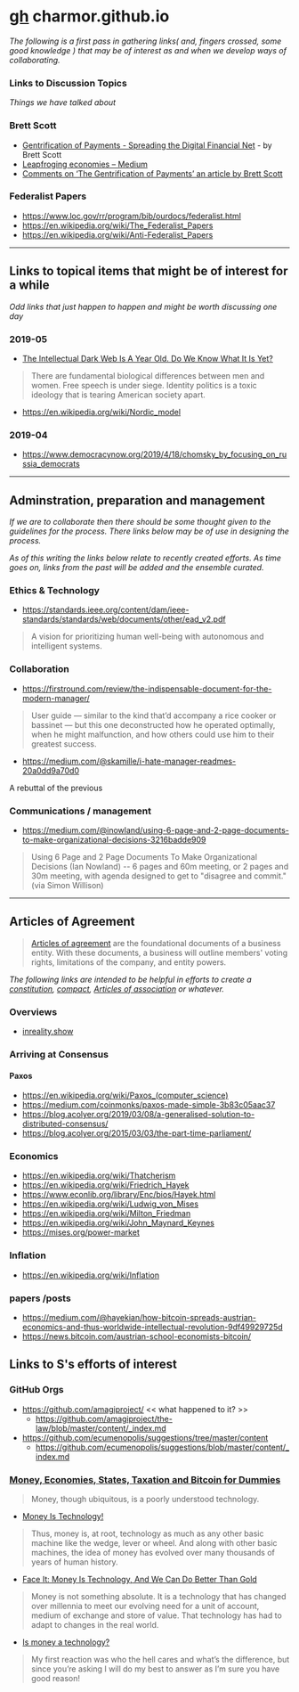 # [gh]( https://github.com/charmor/charmor.github.io) charmor.github.io

*The following is a first pass in gathering links( and, fingers crossed, some good knowledge ) that may be of interest as and when we develop ways of collaborating.*

### Links to Discussion Topics

*Things we have talked about*

### Brett Scott
* [Gentrification of Payments - Spreading the Digital Financial Net]( http://longreads.tni.org/state-of-power-2019/digital-payment-gentrification/ ) - by Brett Scott
* [Leapfroging economies – Medium]( https://medium.com/@shammahchancellor/a973577e3ba0 )
* [Comments on ‘The Gentrification of Payments’ an article by Brett Scott]( https://medium.com/@ta/comments-on-the-gentrification-of-payments-an-article-by-brett-scott-d2e5931e90c4 )

### Federalist Papers

* https://www.loc.gov/rr/program/bib/ourdocs/federalist.html
* https://en.wikipedia.org/wiki/The_Federalist_Papers
* https://en.wikipedia.org/wiki/Anti-Federalist_Papers

***


## Links to topical items that might be of interest for a while

*Odd links that just happen to happen and might be worth discussing one day*


### 2019-05

* [The Intellectual Dark Web Is A Year Old. Do We Know What It Is Yet?]( https://arcdigital.media/the-intellectual-dark-web-is-a-year-old-do-we-know-what-it-is-yet-7a8dd3d6d06a )

> There are fundamental biological differences between men and women. Free speech is under siege. Identity politics is a toxic ideology that is tearing American society apart.

* https://en.wikipedia.org/wiki/Nordic_model



### 2019-04

* https://www.democracynow.org/2019/4/18/chomsky_by_focusing_on_russia_democrats

***

## Adminstration, preparation and management

*If we are to collaborate then there should be some thought given to the guidelines for the process. There links below may be of use in designing the process.*

*As of this writing the links below relate to recently created efforts. As time goes on, links from the past will be added and the ensemble curated.*

### Ethics & Technology

* https://standards.ieee.org/content/dam/ieee-standards/standards/web/documents/other/ead_v2.pdf

> A vision for prioritizing human well-being with autonomous and intelligent systems.


### Collaboration

* https://firstround.com/review/the-indispensable-document-for-the-modern-manager/

> User guide — similar to the kind that’d accompany a rice cooker or bassinet — but this one deconstructed how he operated optimally, when he might malfunction, and how others could use him to their greatest success.

* https://medium.com/@skamille/i-hate-manager-readmes-20a0dd9a70d0

A rebuttal of the previous


### Communications / management

* https://medium.com/@inowland/using-6-page-and-2-page-documents-to-make-organizational-decisions-3216badde909

> Using 6 Page and 2 Page Documents To Make Organizational Decisions (Ian Nowland) -- 6 pages and 60m meeting, or 2 pages and 30m meeting, with agenda designed to get to "disagree and commit." (via Simon Willison)

***

## Articles of Agreement

> [Articles of agreement]( https://www.upcounsel.com/articles-of-agreement ) are the foundational documents of a business entity. With these documents, a business will outline members' voting rights, limitations of the company, and entity powers.


*The following links are intended to be helpful in efforts to create a [constitution]( https://en.wikipedia.org/wiki/Constitution_(disambiguation) ), [compact]( https://en.wikipedia.org/wiki/Compact ), [Articles of association]( https://en.wikipedia.org/wiki/Articles_of_association ) or whatever.*


### Overviews

* [inreality.show]( http://inreality.show )


### Arriving at Consensus

#### Paxos

* https://en.wikipedia.org/wiki/Paxos_(computer_science)
* https://medium.com/coinmonks/paxos-made-simple-3b83c05aac37
* https://blog.acolyer.org/2019/03/08/a-generalised-solution-to-distributed-consensus/
* https://blog.acolyer.org/2015/03/03/the-part-time-parliament/


### Economics

* https://en.wikipedia.org/wiki/Thatcherism
* https://en.wikipedia.org/wiki/Friedrich_Hayek
* https://www.econlib.org/library/Enc/bios/Hayek.html
* https://en.wikipedia.org/wiki/Ludwig_von_Mises
* https://en.wikipedia.org/wiki/Milton_Friedman
* https://en.wikipedia.org/wiki/John_Maynard_Keynes
* https://mises.org/power-market


### Inflation

* https://en.wikipedia.org/wiki/Inflation



### papers /posts

* https://medium.com/@hayekian/how-bitcoin-spreads-austrian-economics-and-thus-worldwide-intellectual-revolution-9df49929725d
* https://news.bitcoin.com/austrian-school-economists-bitcoin/



## Links to S's efforts of interest

### GitHub Orgs

* https://github.com/amagiproject/  << what happened to it? >>
	* https://github.com/amagiproject/the-law/blob/master/content/_index.md
* https://github.com/ecumenopolis/suggestions/tree/master/content
	* https://github.com/ecumenopolis/suggestions/blob/master/content/_index.md


### [Money, Economies, States, Taxation and Bitcoin for Dummies]( https://shablag.com/article/money-economies-states-taxation-and-bitcoin-for-dummies/ )

> Money, though ubiquitous, is a poorly understood technology.

* [Money Is Technology!]( https://dailyreckoning.com/money-is-technology/ )

> Thus, money is, at root, technology as much as any other basic machine like the wedge, lever or wheel. And along with other basic machines, the idea of money has evolved over many thousands of years of human history.

* [Face It: Money Is Technology, And We Can Do Better Than Gold]( https://www.businessinsider.com/face-it-money-is-technology-and-we-can-do-better-than-gold-2012-3 )

> Money is not something absolute. It is a technology that has changed over millennia to meet our evolving need for a unit of account, medium of exchange and store of value. That technology has had to adapt to changes in the real world.

* [Is money a technology?]( https://www.quora.com/Is-money-a-technology )

> My first reaction was who the hell cares and what’s the difference, but since you’re asking I will do my best to answer as I’m sure you have good reason!
